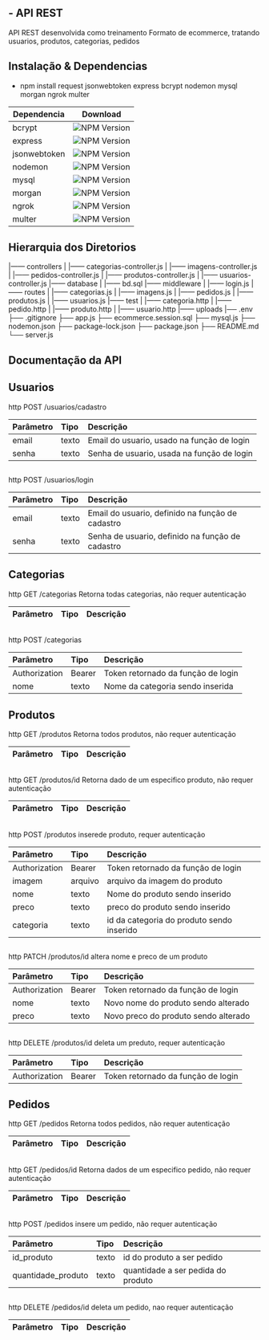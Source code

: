 ## - API REST

API REST desenvolvida como treinamento
Formato de ecommerce, tratando usuarios, produtos, categorias, pedidos

##

## Instalação & Dependencias
- npm install request jsonwebtoken express bcrypt nodemon mysql morgan ngrok multer


| Dependencia     | Download                                                     |
| --------------- | ------------------------------------------------------------ |
| bcrypt          | ![NPM Version](https://img.shields.io/npm/v/bcrypt)          |
| express         | ![NPM Version](https://img.shields.io/npm/v/express)         |
| jsonwebtoken    | ![NPM Version](https://img.shields.io/npm/v/jsonwebtoken)    |
| nodemon         | ![NPM Version](https://img.shields.io/npm/v/nodemon)         |
| mysql           | ![NPM Version](https://img.shields.io/npm/v/mysql)           |
| morgan          | ![NPM Version](https://img.shields.io/npm/v/morgan)          |
| ngrok           | ![NPM Version](https://img.shields.io/npm/v/ngrok)           |
| multer          | ![NPM Version](https://img.shields.io/npm/v/multer)          |


## 

## Hierarquia dos Diretorios


|—— controllers
|    |—— categorias-controller.js
|    |—— imagens-controller.js
|    |—— pedidos-controller.js
|    |—— produtos-controller.js
|    |—— usuarios-controller.js
|—— database
|    |—— bd.sql
|—— middleware
|    |—— login.js
|—— routes
|    |—— categorias.js
|    |—— imagens.js
|    |—— pedidos.js
|    |—— produtos.js
|    |—— usuarios.js
|—— test
|    |—— categoria.http
|    |—— pedido.http
|    |—— produto.http
|    |—— usuario.http
|—— uploads
|── .env
├── .gitignore
├── app.js
├── ecommerce.session.sql
├── mysql.js
├── nodemon.json
├── package-lock.json
├── package.json
├── README.md
└── server.js


## Documentação da API
## Usuarios

http
  POST /usuarios/cadastro


| Parâmetro | Tipo     | Descrição                                                                                                                                   |
| :-------- | :------- | :------------------------------------------------------------------------------------------------------------------------------------------ |
| email   | texto | Email do usuario, usado na função de login 
| senha   | texto | Senha de usuario, usada na função de login                             

## 
http
  POST /usuarios/login


| Parâmetro | Tipo     | Descrição                                                                                                                                   |
| :-------- | :------- | :------------------------------------------------------------------------------------------------------------------------------------------ |
| email   | texto | Email do usuario, definido na função de cadastro
| senha   | texto | Senha de usuario, definido na função de cadastro                            

## 

## Categorias

http
  GET /categorias
    Retorna todas categorias, não requer autenticação 

| Parâmetro | Tipo     | Descrição                                                                                                                                   |
| :-------- | :------- | :------------------------------------------------------------------------------------------------------------------------------------------ |
                            

## 
http
  POST /categorias


| Parâmetro | Tipo     | Descrição                                                                                                                                   |
| :-------- | :------- | :------------------------------------------------------------------------------------------------------------------------------------------ |
| Authorization   | Bearer | Token retornado da função de login 
| nome   | texto | Nome da categoria sendo inserida                             

## 

## Produtos

http
  GET /produtos
    Retorna todos produtos, não requer autenticação   

| Parâmetro | Tipo     | Descrição                                                                                                                                   |
| :-------- | :------- | :------------------------------------------------------------------------------------------------------------------------------------------ |
##
http
  GET /produtos/id
    Retorna dado de um especifico produto, não requer autenticação   

| Parâmetro | Tipo     | Descrição                                                                                                                                   |
| :-------- | :------- | :------------------------------------------------------------------------------------------------------------------------------------------ |
                          

## 
http
  POST /produtos
    inserede produto, requer autenticação

| Parâmetro | Tipo     | Descrição                                                                                                                                   |
| :-------- | :------- | :------------------------------------------------------------------------------------------------------------------------------------------ |
| Authorization   | Bearer | Token retornado da função de login 
| imagem   | arquivo | arquivo da imagem do produto                             
| nome   | texto | Nome do produto sendo inserido                            
| preco   | texto | preco do produto sendo inserido                         
| categoria   | texto | id da categoria do produto sendo inserido                            

## 
http
  PATCH /produtos/id
    altera nome e preco de um produto

| Parâmetro | Tipo     | Descrição                                                                                                                                   |
| :-------- | :------- | :------------------------------------------------------------------------------------------------------------------------------------------ |
| Authorization   | Bearer | Token retornado da função de login                             
| nome   | texto | Novo nome do produto sendo alterado                            
| preco   | texto | Novo preco do produto sendo alterado                     

## 
http
  DELETE /produtos/id
    deleta um preduto, requer autenticação

| Parâmetro | Tipo     | Descrição                                                                                                                                   |
| :-------- | :------- | :------------------------------------------------------------------------------------------------------------------------------------------ |
| Authorization   | Bearer | Token retornado da função de login 
                         

## 

## Pedidos

http
  GET /pedidos
    Retorna todos pedidos, não requer autenticação   

| Parâmetro | Tipo     | Descrição                                                                                                                                   |
| :-------- | :------- | :------------------------------------------------------------------------------------------------------------------------------------------ |

##
http
  GET /pedidos/id
    Retorna dados de um especifico pedido, não requer autenticação   

| Parâmetro | Tipo     | Descrição                                                                                                                                   |
| :-------- | :------- | :------------------------------------------------------------------------------------------------------------------------------------------ |
                          

## 
http
  POST /pedidos
    insere um pedido, não requer autenticação   

| Parâmetro | Tipo     | Descrição                                                                                                                                   |
| :-------- | :------- | :------------------------------------------------------------------------------------------------------------------------------------------ |
| id_produto   | texto | id do produto a ser pedido                            
| quantidade_produto   | texto | quantidade a ser pedida do produto    

## 
http
  DELETE /pedidos/id
    deleta um pedido, nao requer autenticação

| Parâmetro | Tipo     | Descrição                                                                                                                                   |
| :-------- | :------- | :------------------------------------------------------------------------------------------------------------------------------------------ |
